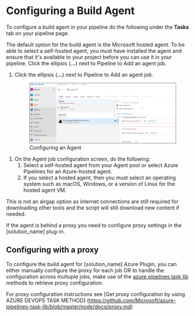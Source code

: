 # Configuring a Build Agent
To configure a build agent in your pipeline do the following under the **Tasks** tab on your pipeline page.

The default option for the build agent is the Microsoft hosted agent. To be able to select a self-hosted agent, you must have installed the agent and ensure that it's available to your project before you can use it in your pipeline. Click the ellipsis (**…**) next to Pipeline to Add an agent job.

1. Click the ellipsis (**…**) next to Pipeline to Add an agent job.

   <figure>
    <img src="../azureplugin/images/configuringagent.png"
         alt="Configuring an Agent">
    <figcaption>Configuring an Agent</figcaption>
</figure>

1. On the Agent job configuration screen, do the following:
   1. Select a self-hosted agent from your Agent pool or select Azure Pipelines for an Azure-hosted agent.
   1. If you select a hosted agent, then you must select an operating system such as macOS, Windows, or a version of Linux for the hosted agent VM.
   
<note type="tip">This is not an airgap option as internet connections are still required for downloading other tools and the script will still download new content if needed.</note>

<note type="note">If the agent is behind a proxy you need to configure proxy settings in the [solution_name] plug-in.</note>

## Configuring with a proxy

To configure the build agent for [solution_name] Azure Plugin, you can either manually configure the proxy for each job OR to handle the configuration across multuple jobs, make use of the [azure pipelines task lib](https://github.com/Microsoft/azure-pipelines-task-lib) methods to retrieve proxy configuration.

For proxy configuration instructions see [Get proxy configuration by using AZURE DEVOPS TASK METHOD] (https://github.com/Microsoft/azure-pipelines-task-lib/blob/master/node/docs/proxy.md) 

